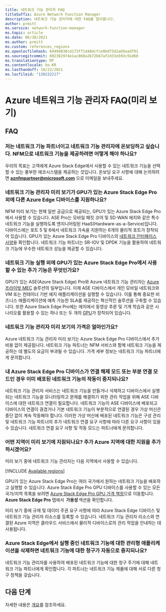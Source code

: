 ```yaml
---
title: 네트워크 기능 관리자 FAQ
titleSuffix: Azure Network Function Manager
description: 네트워크 기능 관리자에 대한 FAQ를 알아봅니다.
author: prmitt
ms.service: network-function-manager
ms.topic: article
ms.date: 06/30/2021
ms.author: prmitt
ms.custom: references_regions
ms.openlocfilehash: 64994838cd173ff1d48dcfce9bd75d2a69aadf91
ms.sourcegitcommit: 692382974e1ac868a2672b67af2d33e593c91d60
ms.translationtype: MT
ms.contentlocale: ko-KR
ms.lasthandoff: 10/22/2021
ms.locfileid: "130232217"
---
```

# <a name="azure-network-function-manager-faq-preview"></a>Azure 네트워크 기능 관리자 FAQ(미리 보기)

## <a name="faqs"></a>FAQ

### <a name="i-am-a-network-function-partner-and-want-to-onboard-to-network-function-manager-how-do-i-offer-my-network-function-with-nfm"></a>저는 네트워크 기능 파트너이고 네트워크 기능 관리자에 온보딩하고 싶습니다. NFM으로 네트워크 기능을 제공하려면 어떻게 해야 하나요?

우리의 목표는 고객에게 Azure Stack Edge에서 사용할 수 있는 네트워크 기능을 선택할 수 있는 풍부한 에코시스템을 제공하는 것입니다. 온보딩 요구 사항에 대해 논의하려면 **aznfmpartner@microsoft.com** 으로 이메일을 보내주세요.

### <a name="does-network-function-manager-preview-support-other-azure-edge-devices-in-addition-to-azure-stack-edge-pro-with-gpu"></a>네트워크 기능 관리자 미리 보기가 GPU가 있는 Azure Stack Edge Pro 외에 다른 Azure Edge 디바이스를 지원하나요?

NFM 미리 보기는 현재 일반 공급으로 제공되는, GPU가 있는 Azure Stack Edge Pro에서 사용할 수 있습니다. ASE Pro는 모바일 패킷 코어 및 SD-WAN 에지와 같은 특수 네트워크 기능을 실행하도록 엔지니어링된 HaaS(Hardware-as-a-Service)입니다. 디바이스에는 포트 5 및 6에서 네트워크 가속을 지원하는 6개의 물리적 포트가 장착되어 있습니다. GPU가 있는 Azure Stack Edge Pro 디바이스의 [네트워크 인터페이스 사양](../databox-online/azure-stack-edge-gpu-technical-specifications-compliance.md#network-interface-specifications)을 확인합니다. 네트워크 기능 파트너는 SR-IOV 및 DPDK 기능을 활용하여 네트워크 기능에 우수한 네트워크 성능을 제공할 수 있습니다.

### <a name="what-additional-capabilities-are-available-on-azure-stack-edge-pro-with-gpu-in-addition-to-running-network-functions"></a>네트워크 기능 실행 외에 GPU가 있는 Azure Stack Edge Pro에서 사용할 수 있는 추가 기능은 무엇인가요?

GPU가 있는 ASE(Azure Stack Edge) Pro와 Azure 네트워크 기능 관리자는 [Azure 프라이빗 MEC](../private-multi-access-edge-compute-mec/index.yml) 솔루션의 일부입니다. 이제 ASE 디바이스에서 개인 모바일 네트워크와 VM 또는 컨테이너 기반 에지 애플리케이션을 실행할 수 있습니다. 이를 통해 중요한 비즈니스 애플리케이션에 예측 가능한 SLA를 제공하는 혁신적인 솔루션을 구축할 수 있습니다. 또한 Azure Stack Edge Pro에는 에지에서 동영상 추론 및 기계 학습과 같은 시나리오를 활용할 수 있는 하나 또는 두 개의 [GPU](../databox-online/azure-stack-edge-gpu-technical-specifications-compliance.md#compute-acceleration-specifications)가 장착되어 있습니다.

### <a name="what-is-the-pricing-for-network-function-manager-preview"></a>네트워크 기능 관리자 미리 보기의 가격은 얼마인가요?

Azure 네트워크 기능 관리자 미리 보기는 Azure Stack Edge Pro 디바이스에서 추가 비용 없이 제공됩니다. 네트워크 기능 파트너는 NFM 서비스와 함께 네트워크 기능을 제공하는 데 별도의 요금이 부과될 수 있습니다. 가격 세부 정보는 네트워크 기능 파트너에게 문의합니다.

### <a name="if-my-azure-stack-edge-pro-device-is-in-a-disconnected-mode-or-partially-connected-mode-will-the-network-functions-already-deployed-stop-working"></a>내 Azure Stack Edge Pro 디바이스가 연결 해제 모드 또는 부분 연결 모드인 경우 이미 배포된 네트워크 기능의 작동이 중지되나요?

네트워크 기능 관리자 서비스는 네트워크 기능을 만들거나 삭제하고 디바이스에서 실행되는 네트워크 기능을 모니터링하고 문제를 해결하기 위한 관리 작업을 위해 ASE 디바이스에 대한 네트워크 연결이 필요합니다. 네트워크 기능이 ASE 디바이스에 배포되고 디바이스의 연결이 끊겼거나 기본 네트워크 기능이 부분적으로 연결된 경우 가상 머신은 중단 없이 계속 작동해야 합니다. 이러한 가상 머신에 배포된 네트워크 기능은 구성 관리 및 네트워크 기능 파트너의 추가 네트워크 연결 요구 사항에 따라 다른 요구 사항이 있을 수 있습니다. 네트워크 연결 요구 사항 및 작동 모드는 파트너에게 문의합니다.

### <a name="which-regions-are-supported-for-preview-will-you-add-support-for-additional-azure-regions"></a>어떤 지역이 미리 보기에 지원되나요? 추가 Azure 지역에 대한 지원을 추가하시겠어요?

미리 보기 중에 네트워크 기능 관리자는 다음 지역에서 사용할 수 있습니다.

[!INCLUDE [Available regions](../../includes/network-function-manager-regions-include.md)]

GPU가 있는 Azure Stack Edge Pro는 여러 국가에서 원하는 네트워크 기능을 배포하고 실행할 수 있습니다. Azure Stack Edge Pro GPU 디바이스를 사용할 수 있는 모든 국가/지역 목록을 보려면 [Azure Stack Edge Pro GPU 가격 책정](https://azure.microsoft.com/pricing/details/azure-stack/edge/#azureStackEdgePro)으로 이동합니다. **Azure Stack Edge Pro** 탭에서  **가용성** 섹션을 확인합니다.

미리 보기 중에 규제 및 데이터 주권 요구 사항에 따라 Azure Stack Edge 디바이스 및 네트워크 기능 관리자 리소스를 등록할 수 있습니다. 네트워크 기능 관리자 리소스와 연결된 Azure 지역은 클라우드 서비스에서 물리적 디바이스로의 관리 작업을 안내하는 데 사용됩니다.

### <a name="when-i-delete-the-managed-application-for-my-network-function-running-on-azure-stack-edge-will-the-billing-for-network-functions-automatically-stop"></a>Azure Stack Edge에서 실행 중인 네트워크 기능에 대한 관리형 애플리케이션을 삭제하면 네트워크 기능에 대한 청구가 자동으로 중지되나요?

네트워크 기능 관리자를 사용하여 배포된 네트워크 기능에 대한 청구 주기에 대해 네트워크 기능 파트너에게 확인합니다. 각 파트너는 네트워크 기능 제품에 대해 서로 다른 청구 정책을 갖습니다.

## <a name="next-steps"></a>다음 단계

자세한 내용은 [개요](overview.md)를 참조하세요.
